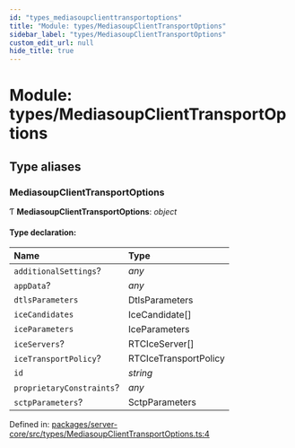 ```yaml
---
id: "types_mediasoupclienttransportoptions"
title: "Module: types/MediasoupClientTransportOptions"
sidebar_label: "types/MediasoupClientTransportOptions"
custom_edit_url: null
hide_title: true
---
```


# Module: types/MediasoupClientTransportOptions

## Type aliases

### MediasoupClientTransportOptions

Ƭ **MediasoupClientTransportOptions**: *object*

#### Type declaration:

Name | Type |
:------ | :------ |
`additionalSettings`? | *any* |
`appData`? | *any* |
`dtlsParameters` | DtlsParameters |
`iceCandidates` | IceCandidate[] |
`iceParameters` | IceParameters |
`iceServers`? | RTCIceServer[] |
`iceTransportPolicy`? | RTCIceTransportPolicy |
`id` | *string* |
`proprietaryConstraints`? | *any* |
`sctpParameters`? | SctpParameters |

Defined in: [packages/server-core/src/types/MediasoupClientTransportOptions.ts:4](https://github.com/xr3ngine/xr3ngine/blob/716a06460/packages/server-core/src/types/MediasoupClientTransportOptions.ts#L4)
